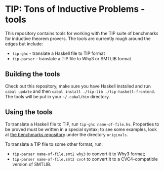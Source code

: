 # TIP: Tons of Inductive Problems - tools

This repository contains tools for working with the TIP suite of
benchmarks for inductive theorem provers. The tools are currently
rough around the edges but include:

* `tip-ghc` - translate a Haskell file to TIP format
* `tip-parser` - translate a TIP file to Why3 or SMTLIB format

## Building the tools

Check out this repository, make sure you have Haskell installed and
run `cabal update` and then
`cabal install ./tip-lib ./tip-haskell-frontend`.
The tools will be put in your `~/.cabal/bin` directory.

## Using the tools

To translate a Haskell file to TIP, run `tip-ghc name-of-file.hs`.
Properties to be proved must be written in a special syntax; to
see some examples, look at
[the benchmarks repository](http://github.com/tip-org/benchmarks)
under the directory `originals`.

To translate a TIP file to some other format, run:

* `tip-parser name-of-file.smt2 why3` to convert it to Why3 format;
* `tip-parser name-of-file.smt2 cvc4` to convert it to a
  CVC4-compatible version of SMTLIB.
